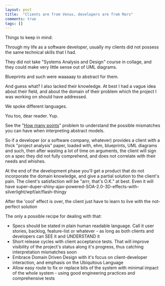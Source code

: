 ```yaml
---
layout: post
title:  "Clients are from Venus, developers are from Mars"
comments: true
tags: []
---
```



Things to keep in mind: 



Through my life as a software developer, usually my clients did not possess the same technical skills that I had.

They did not take "Systems Analysis and Design" course in collage, and they could make very little sense out of UML diagrams. 

Blueprints and such were waaaaay to abstract for them.



And guess what? I also lacked their knowledge. At best I had a vague idea about their field, and about the domain of their problem which the project I was working on should have addressed.





We spoke different languages.





You too, dear reader. Yup. 



See the "[How many points](http://gojko.net/2008/08/29/how-many-points-are-there-in-a-five-point-star/)" problem to understand the possible mismatches you can have when interpreting abstract models.



So if a developer (or a software company, whatever) provides a client with a thick "project analysis" paper, loaded with, ehm, blueprints, UML diagrams and such, then after wasting a lot of time on arguments, the client will sign on a spec they did not fully comprehend, and does not correlate with their needs and whishes. 

At the end of the development phase you'll get a product that do not incorporate the domain knowledge, and give a partial solution to the client's pain. The client's satisfaction will be "arrr, that's O.K." at best. Even it will have super-duper-shiny-ajax-powered-SOA-2.0-3D-effects-with-silverlight/wpf/air/flash-thingy

After the 'cool' effect is over, the client just have to learn to live with the not-perfect solution







The only a possible recipe for dealing with that:

- Specs should be stated in plain human readable language. Call it user stories, backlog, feature-list or whatever - as long as both clients and developers can SEE it and UNDERSTAND it
- Short release cycles with client acceptance tests. That will improve visibility of the project's status along it's progress, thus catching interpretation mismatches soon
- Embrace Domain Driven Design with it's focus on client-developer interaction, and emphasis on the Ubiquitous Language
- Allow easy route to fix or replace bits of the system with minimal impact of the whole system - using good engineering practices and comprehensive tests



